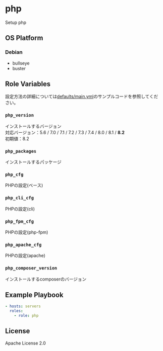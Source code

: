 php
=================

Setup php

OS Platform
-----------------

### Debian

- bullseye
- buster

Role Variables
--------------

設定方法の詳細については[defaults/main.yml](defaults/main.yml)のサンプルコードを参照してください。

### `php_version`

インストールするバージョン  
対応バージョン：5.6 / 7.0 / 7.1 / 7.2 / 7.3 / 7.4 / 8.0 / 8.1 / **8.2**  
初期値：8.2

### `php_packages`

インストールするパッケージ

### `php_cfg`

PHPの設定(ベース)

### `php_cli_cfg`

PHPの設定(cli)

### `php_fpm_cfg`

PHPの設定(php-fpm)

### `php_apache_cfg`

PHPの設定(apache)

### `php_composer_version`

インストールするcomposerのバージョン

Example Playbook
--------------

```yaml
- hosts: servers
  roles:
    - role: php
```

License
--------------

Apache License 2.0
